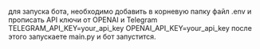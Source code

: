 для запуска бота, необходимо добавить в корневую папку файл .env и прописать API ключи от OPENAI и Telegram
TELEGRAM_API_KEY=your_api_key
OPENAI_API_KEY=your_api_key
после этого запускаете main.py и бот запустится.
